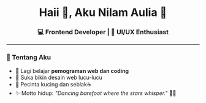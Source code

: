 <h1 align="center">Haii 🌸, Aku Nilam Aulia 💙</h1>
<h3 align="center">💻 Frontend Developer | 🎨 UI/UX Enthusiast</h3>

---

### 🩵 Tentang Aku
- 🌱 Lagi belajar **pemograman web dan coding**
- 💌 Suka bikin desain web lucu-lucu
- 🐾 Pecinta kucing dan seblak☕
- ✨ Motto hidup: *"Dancing barefoot where the stars whisper."* 🌊🏰

<!--
**liaa1705/liaa1705** is a ✨ _special_ ✨ repository because its `README.md` (this file) appears on your GitHub profile.

Here are some ideas to get you started:

- 🔭 I’m currently working on ...
- 🌱 I’m currently learning ...
- 👯 I’m looking to collaborate on ...
- 🤔 I’m looking for help with ...
- 💬 Ask me about ...
- 📫 How to reach me: ...
- 😄 Pronouns: ...
- ⚡ Fun fact: ...
-->

